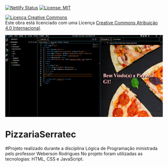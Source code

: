 


[![Netlify Status](https://api.netlify.com/api/v1/badges/22c680eb-36ac-44d7-a914-5b6e6041df36/deploy-status)](https://app.netlify.com/sites/clever-pizzaria-sistemas/deploys)
[![License: MIT](https://img.shields.io/badge/License-MIT-yellow.svg)](https://opensource.org/licenses/MIT)



<a rel="license" href="http://creativecommons.org/licenses/by/4.0/"><img alt="Licença Creative Commons" style="border-width:0" src="https://i.creativecommons.org/l/by/4.0/88x31.png" /></a><br />Este obra está licenciado com uma Licença <a rel="license" href="http://creativecommons.org/licenses/by/4.0/">Creative Commons Atribuição 4.0 Internacional</a>.

<img style="display: block;-webkit-user-select: none;margin: auto;cursor: zoom-in;background-color: hsl(0, 0%, 90%);transition: background-color 300ms;" src="https://raw.githubusercontent.com/DevCleverton/PizzariaSerratec/082754b02fd3dadbe756b09237a998c317ca1864/img/opo.PNG" width="558" height="262">






# PizzariaSerratec

#Projeto realizado durante a disciplina Lógica de Programação ministrada pelo professor Weberson Rodrigues
No projeto foram utilizadas as tecnologias: HTML, CSS e JavaScript.
